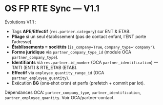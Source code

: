 
# OS FP RTE Sync — V1.1

Évolutions V1.1 :
- Tags **APE**/**Effectif** (`res.partner.category`) sur ENT & ETAB.
- **Pliage** si un seul établissement (pas de contact enfant, l’ENT porte l’adresse).
- **Établissements = sociétés** (`is_company=True`, `company_type='company'`).
- **Forme juridique** via `partner_company_type_id` (module OCA `partner_company_type`).
- **Identifiants** via `res.partner.id_number` (OCA `partner_identification`) — TAITI (ENT) & RTE_ETAB (ETAB).
- **Effectif** via `employee_quantity_range_id` (OCA `partner_employee_quantity`).
- Exécution **BG** (one‑shot cron) et perfs (prefetch + commit par lot).

Dépendances OCA: `partner_company_type`, `partner_identification`, `partner_employee_quantity`.
Voir OCA/partner-contact.
